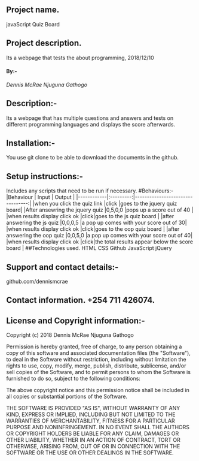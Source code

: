 ## Project name.
javaScript Quiz Board
## Project description.
Its a webpage that tests the about programming, 2018/12/10
#### By:-
*Dennis McRae Njuguna Gathogo*
## Description:-
Its a webpage that has multiple questions and answers and tests on different programming languages and displays the score afterwards.
## Installation:-
You use git clone to be able to download the documents in the github.
##  Setup instructions:-
Includes any scripts that need to be run if necessary.
#Behaviours:-
|Behaviour   | Input     |  Output |
|------------|:---------:|---------------------------------:|
|when you click the quiz link |click |goes to the jquery quiz board|
|After ansewring the jquery quiz |0,5,0,0 |pops up a score out of 40  |
|when results display click ok  |click|goes to the js quiz board     |
|after answering the js quiz  |0,0,0,5 |a pop up comes with your score out of 30|
|when results display click ok  |click|goes to the oop quiz board     |
|after answering the oop quiz  |0,0,5,0 |a pop up comes with your score out of 40|
|when results display click ok  |click|the total results appear below the score board    |
##Technologies used.
HTML
CSS
Github
JavaScript
jQuery

## Support and contact details:-
github.com/dennismcrae
## Contact information.  +254 711 426074.
## License and Copyright information:-
Copyright (c) 2018 Dennis McRae Njuguna Gathogo

Permission is hereby granted, free of charge, to any person obtaining a copy
of this software and associated documentation files (the "Software"), to deal
in the Software without restriction, including without limitation the rights
to use, copy, modify, merge, publish, distribute, sublicense, and/or sell
copies of the Software, and to permit persons to whom the Software is
furnished to do so, subject to the following conditions:

The above copyright notice and this permission notice shall be included in all
copies or substantial portions of the Software.

THE SOFTWARE IS PROVIDED "AS IS", WITHOUT WARRANTY OF ANY KIND, EXPRESS OR
IMPLIED, INCLUDING BUT NOT LIMITED TO THE WARRANTIES OF MERCHANTABILITY,
FITNESS FOR A PARTICULAR PURPOSE AND NONINFRINGEMENT. IN NO EVENT SHALL THE
AUTHORS OR COPYRIGHT HOLDERS BE LIABLE FOR ANY CLAIM, DAMAGES OR OTHER
LIABILITY, WHETHER IN AN ACTION OF CONTRACT, TORT OR OTHERWISE, ARISING FROM,
OUT OF OR IN CONNECTION WITH THE SOFTWARE OR THE USE OR OTHER DEALINGS IN THE
SOFTWARE.
